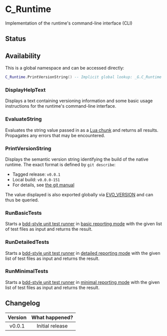# C_Runtime

Implementation of the runtime's command-line interface (CLI)

## Status

<Experimental/>

## Availability

This is a global namespace and can be accessed directly:

```lua
C_Runtime.PrintVersionString() -- Implicit global lookup: _G.C_Runtime
```

### DisplayHelpText

Displays a text containing versioning information and some basic usage instructions for the runtime's command-line interface.

### EvaluateString

Evaluates the string value passed in as a [Lua chunk](https://www.lua.org/pil/1.1.html) and returns all results. Propagates any errors that may be encountered.

<Function>
<Parameters>
<Parameter name="luaCode" type="string"/>
</Parameters>
<Returns>
<Return varargs="true" />
</Returns>
</Function>

### PrintVersionString

Displays the semantic version string identifying the build of the native runtime. The exact format is defined by `git describe`:

- Tagged release: `v0.0.1`
- Local build: `v0.0.0-151`
- For details, see [the git manual](https://git-scm.com/docs/git-describe)

The value displayed is also exported globally via [EVO_VERSION](/docs/references/api/globals#evo-version) and can thus be queried.

### RunBasicTests

Starts a [bdd-style unit test runner](/docs/references/api/libraries/bdd) in [basic reporting mode](/docs/how-to-guides/unit-testing#basic-reports) with the given list of test files as input and returns the result.

<Function>
<Parameters>
<Parameter name="specFiles" type="table"/>
</Parameters>
<Returns>
<Return name="success" type="boolean"/>
</Returns>
</Function>

### RunDetailedTests

Starts a [bdd-style unit test runner](/docs/references/api/libraries/bdd) in [detailed reporting mode](/docs/how-to-guides/unit-testing#detailed-reports) with the given list of test files as input and returns the result.

<Function>
<Parameters>
<Parameter name="specFiles" type="table"/>
</Parameters>
<Returns>
<Return name="success" type="boolean"/>
</Returns>
</Function>

### RunMinimalTests

Starts a [bdd-style unit test runner](/docs/references/api/libraries/bdd) in [minimal reporting mode](/docs/how-to-guides/unit-testing#minimal-reports) with the given list of test files as input and returns the result.

<Function>
<Parameters>
<Parameter name="specFiles" type="table"/>
</Parameters>
<Returns>
<Return name="success" type="boolean"/>
</Returns>
</Function>

## Changelog

| Version | What happened?  |
| :-----: | :-------------: |
| v0.0.1  | Initial release |
